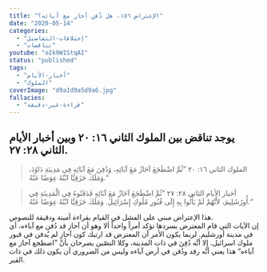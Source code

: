 ```yaml
---
title: "الإعتراض ١٥٦، هل دُفن آحاز مع آبائه؟"
date: "2020-05-14"
categories:
  - "إختلافات-التفاصيل"
  - "تناقضات"
youtube: "oIk9W1StqAI"
status: "published"
tags:
  - "أخبار-الأيام"
  - "الملوك"
coverImage: "d9a1d9a5d9a6.jpg"
fallacies:
  - "قراءة-غير-دقيقة"
---
```


## **يوجد تناقض بين الملوك الثاني ١٦: ٢٠ وبين أخبار الأيام الثاني ٢٨: ٢٧.**

> الملوك الثاني ١٦: ٢٠ ”ثُمَّ اضْطَجَعَ آحَازُ مَعَ آبَائِهِ، وَدُفِنَ مَعَ آبَائِهِ فِي مَدِينَةِ دَاوُدَ، وَمَلَكَ حَزَقِيَّا ابْنُهُ عِوَضًا عَنْهُ.“

> أخبار الأيام الثاني ٢٨: ٢٧ ”ثُمَّ اضْطَجَعَ آحَازُ مَعَ آبَائِهِ فَدَفَنُوهُ فِي الْمَدِينَةِ فِي أُورُشَلِيمَ، لأَنَّهُمْ لَمْ يَأْتُوا بِهِ إِلَى قُبُورِ مُلُوكِ إِسْرَائِيلَ. وَمَلَكَ حَزَقِيَّا ابْنُهُ عِوَضًا عَنْهُ.“

هذا الإعتراض مبني على الفشل في القيام بقراءة أمينة ودقيقة للنصوص.  
إن الآيات التي قام المعترض بسردها تؤكد أمراً واحداً ألا وهو أن آحاز قد دُفن مع آباءه، أي في مدينة أورشليم. لربما يكون الأمر أن المعترض قد ارتبك كون آحاز لم يُدفن في قبور ملوك اسرائيل. إلا أنَّه دُفِنَ في ذات المدينة، وكلا النصّين يصرحان بأنَّ ”اضطجع آحاز مع آباءه“ هذا يعني أنَّه رقد ودُفن في أرض آباءه وليس من الضروري أن يكون ذلك في ذات القبر.
